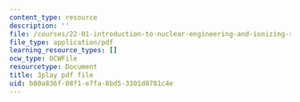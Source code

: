 ```yaml
---
content_type: resource
description: ''
file: /courses/22-01-introduction-to-nuclear-engineering-and-ionizing-radiation-fall-2016/b80a836f08f1e7fa8bd53301d8781c4e_Gd0QPYVYnQg.pdf
file_type: application/pdf
learning_resource_types: []
ocw_type: OCWFile
resourcetype: Document
title: 3play pdf file
uid: b80a836f-08f1-e7fa-8bd5-3301d8781c4e
---
```

